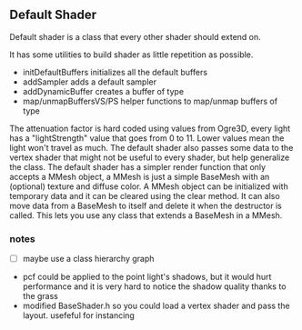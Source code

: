 ## Default Shader
Default shader is a class that every other shader should extend on.

It has some utilities to build shader as little repetition as possible.
 * initDefaultBuffers initializes all the default buffers
 * addSampler adds a default sampler 
 * addDynamicBuffer creates a buffer of type <T>
 * map/unmapBuffersVS/PS helper functions to map/unmap buffers of type <T>

The attenuation factor is hard coded using values from Ogre3D, every
light has a "lightStrength" value that goes from 0 to 11. Lower values
mean the light won't travel as much.
The default shader also passes some data to the vertex shader that might not
be useful to every shader, but help generalize the class.
The default shader has a simpler render function that only accepts a MMesh object,
a MMesh is just a simple BaseMesh with an (optional) texture and diffuse color.
A MMesh object can be initialized with temporary data and it can be cleared using
the clear method. It can also move data from a BaseMesh to itself and delete it 
when the destructor is called. This lets you use any class that extends a BaseMesh in a MMesh.







### notes
- [ ] maybe use a class hierarchy graph 
- pcf could be applied to the point light's shadows, but it would hurt performance
  and it is very hard to notice the shadow quality thanks to the grass
- modified BaseShader.h so you could load a vertex shader and pass the layout.
  usefeful for instancing